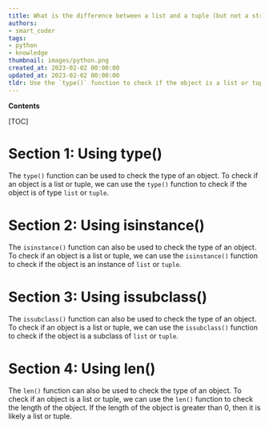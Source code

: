 ```yaml
---
title: What is the difference between a list and a tuple (but not a string)?
authors:
- smart_coder
tags:
- python
- knowledge
thumbnail: images/python.png
created_at: 2023-02-02 00:00:00
updated_at: 2023-02-02 00:00:00
tldr: Use the `type()` function to check if the object is a list or tuple, but not a string.
---
```


**Contents**

[TOC]

# Section 1: Using type()

The `type()` function can be used to check the type of an object. To check if an object is a list or tuple, we can use the `type()` function to check if the object is of type `list` or `tuple`.

# Section 2: Using isinstance()

The `isinstance()` function can also be used to check the type of an object. To check if an object is a list or tuple, we can use the `isinstance()` function to check if the object is an instance of `list` or `tuple`.

# Section 3: Using issubclass()

The `issubclass()` function can also be used to check the type of an object. To check if an object is a list or tuple, we can use the `issubclass()` function to check if the object is a subclass of `list` or `tuple`.

# Section 4: Using len()

The `len()` function can also be used to check the type of an object. To check if an object is a list or tuple, we can use the `len()` function to check the length of the object. If the length of the object is greater than 0, then it is likely a list or tuple.
